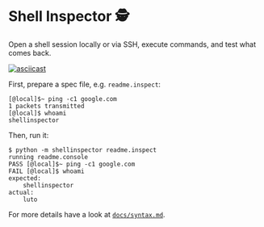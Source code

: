 # Shell Inspector 🕵️‍️

Open a shell session locally or via SSH, execute commands, and test what comes
back.

[![asciicast](https://asciinema.org/a/IfzFtiTPjabw4etcMJmpcuH8f.svg)](https://asciinema.org/a/IfzFtiTPjabw4etcMJmpcuH8f)

First, prepare a spec file, e.g. `readme.inspect`:

```
[@local]$~ ping -c1 google.com
1 packets transmitted
[@local]$ whoami
shellinspector
```

Then, run it:

```
$ python -m shellinspector readme.inspect
running readme.console
PASS [@local]$~ ping -c1 google.com
FAIL [@local]$ whoami
expected: 
    shellinspector
actual: 
    luto
```

For more details have a look at [`docs/syntax.md`](docs/syntax.md).
